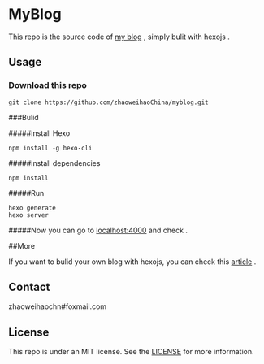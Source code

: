 # MyBlog

This repo is the source code of [my blog](http://zhaoweihao.me) , simply bulit with hexojs .

## Usage
### Download this repo
```
git clone https://github.com/zhaoweihaoChina/myblog.git
```

###Bulid

#####Install Hexo

```
npm install -g hexo-cli
```

#####Install dependencies

```
npm install
```

#####Run

```
hexo generate
hexo server
```

#####Now you can go to [localhost:4000](localhost:4000) and check .

##More

If you want to bulid your own blog with hexojs, you can check this [article](http://www.jianshu.com/p/0a234a805233) .

## Contact

zhaoweihaochn#foxmail.com

## License

This repo is under an MIT license. See the [LICENSE](LICENSE) for more information.